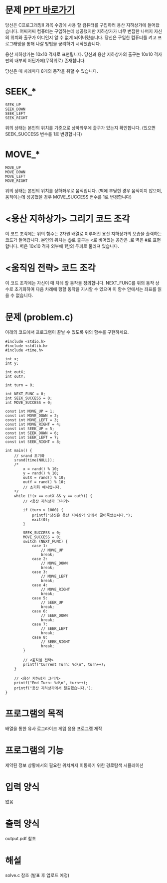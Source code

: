 # 문제 [PPT 바로가기](https://docs.google.com/presentation/d/e/2PACX-1vSRqDTt6DdDhc0iCUxOtus4WyGY1W843peYzcvgTlROoQD41EhVIsYwpvlta5iP_tYLuMPc9wkACEAz/pub?start=false&loop=false&delayms=3000&slide=id.g9560dc4242_3_0)
당신은 C프로그래밍II 과목 수강에 사용 할 컴퓨터를 구입하러 용산 지하상가에 들어왔습니다.
어찌저찌 컴퓨터는 구입하는데 성공했지만 지하상가가 너무 번잡한 나머지 자신의 위치와 출구가 어디인지 알 수 없게 되어버렸습니다.
당신은 구입한 컴퓨터를 켜고 프로그래밍을 통해 나갈 방법을 궁리하기 시작했습니다.

용산 지하상가는 10x10 격자로 표현됩니다.
당신과 용산 지하상가의 출구는 10x10 격자판의 내부의 어딘가에(무작위로) 존재합니다.

당신은 매 차례마다 8개의 동작을 취할 수 있습니다.

# SEEK_*
```
SEEK_UP
SEEK_DOWN
SEEK_LEFT
SEEK_RIGHT
```
위의 상태는 본인의 위치를 기준으로 상하좌우에 출구가 있는지 확인합니다. (있으면 SEEK_SUCCESS 변수를 1로 변경합니다)

# MOVE_* 
```
MOVE_UP
MOVE_DOWN
MOVE_LEFT
MOVE_RIGHT
```
위의 상태는 본인의 위치를 상하좌우로 움직입니다. (벽에 부딪힌 경우 움직이지 않으며, 움직이는데 성공했을 경우 MOVE_SUCCESS 변수를 1로 변경합니다)


# <용산 지하상가> 그리기 코드 조각

이 코드 조각에는 위의 함수는 2차원 배열로 이루어진 용산 지하상가의 모습을 출력하는 코드가 들어갑니다. 본인의 위치는 @로 출구는 <로 비어있는 공간은 .로 벽은 #로 표현합니다.
벽은 10x10 격자 외부에 1칸의 두께로 둘러져 있습니다.

# <움직임 전략> 코드 조각
이 코드 조각에는 자신이 매 차례 할 동작을 정의합니다. NEXT_FUNC를 위의 동작 상수로 초기화하여 다음 차례에 행할 동작을 지시할 수 있으며 이 함수 안에서는 좌표를 읽을 수 없습니다.

# 문제 (problem.c)
아래의 코드에서 프로그램이 끝날 수 있도록 위의 함수를 구현하세요.

```
#include <stdio.h>
#include <stdlib.h>
#include <time.h>

int x;
int y;

int outX;
int outY;

int turn = 0;

int NEXT_FUNC = 0;
int SEEK_SUCCESS = 0;
int MOVE_SUCCESS = 0;

const int MOVE_UP = 1;
const int MOVE_DOWN = 2;
const int MOVE_LEFT = 3;
const int MOVE_RIGHT = 4;
const int SEEK_UP = 5;
const int SEEK_DOWN = 6;
const int SEEK_LEFT = 7;
const int SEEK_RIGHT = 8;

int main() {
	// srand 초기화
    srand(time(NULL));
	/*
		x = rand() % 10;
		y = rand() % 10;
		outX = rand() % 10;
		outY = rand() % 10;
		// 초기화 예시입니다.
	*/
    while (!(x == outX && y == outY)) {
        // <용산 지하상가 그리기>
		
        if (turn > 1000) {
            printf("당신은 용산 지하상가 안에서 굶어죽었습니다.");
            exit(0);
        }
		
        SEEK_SUCCESS = 0;
        MOVE_SUCCESS = 0;
        switch (NEXT_FUNC) {
            case 1:
                // MOVE_UP
                break;
            case 2:
                // MOVE_DOWN
                break;
            case 3:
                // MOVE_LEFT
                break;
            case 4:
                // MOVE_RIGHT
                break;
            case 5:
                // SEEK_UP
                break;
            case 6:
                // SEEK_DOWN
                break;
            case 7:
                // SEEK_LEFT
                break;
            case 8:
                // SEEK_RIGHT
                break;
        }
        
        // <움직임 전략>
        printf("Current Turn: %d\n", turn++);
    }
    
	// <용산 지하상가 그리기>
    printf("End Turn: %d\n", turn++);
    printf("용산 지하상가에서 탈출했습니다.");
}
```

# 프로그램의 목적
배열을 통한 유사 로그라이크 게임 응용 프로그램 제작

# 프로그램의 기능
제약된 정보 상황에서의 필요한 위치까지 이동하기 위한 경로탐색 시뮬레이션

# 입력 양식
없음

# 출력 양식
output.pdf 참조

# 해설
solve.c 참조 (발표 후 업로드 예정)
